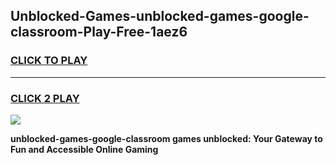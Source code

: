 
## Unblocked-Games-unblocked-games-google-classroom-Play-Free-1aez6
<h3>
<a href="https://premium76.site?title=unblocked-games-google-classroom&ref=09A">CLICK TO PLAY</a></h3>
<hr>

<h3>
<a href="https://premium76.site?title=unblocked-games-google-classroom&ref=09A">CLICK 2 PLAY</a>
  
</h3>

<a href="https://premium76.site?title=unblocked-games-google-classroom&ref=09A"><img src="https://clearcache.store/games.png"></a>


**unblocked-games-google-classroom games unblocked: Your Gateway to Fun and Accessible Online Gaming**
